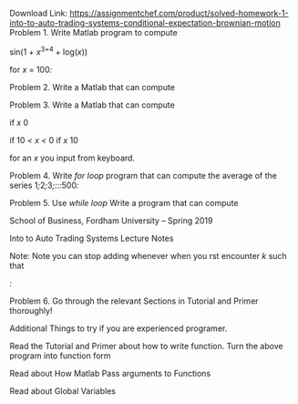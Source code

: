 Download Link: https://assignmentchef.com/product/solved-homework-1-into-to-auto-trading-systems-conditional-expectation-brownian-motion
<br>
Problem 1. Write Matlab program to compute

sin(1 + <em>x</em><sup>3<em>=</em>4 </sup>+ log(<em>x</em>))

for <em>x </em>= 100<em>:</em>

Problem 2. Write a Matlab that can compute

Problem 3. Write a Matlab that can compute

if <em>x       </em>0

if               10 <em>&lt; x &lt; </em>0 if <em>x        </em>10

for an <em>x </em>you input from keyboard.

Problem 4. Write <em>for loop </em>program that can compute the average of the series 1<em>;</em>2<em>;</em>3<em>;:::</em>500<em>:</em>

Problem 5. Use <em>while loop </em>Write a program that can compute

School of Business, Fordham University – Spring 2019

Into to Auto Trading Systems Lecture Notes

Note: Note you can stop adding whenever when you             rst encounter <em>k </em>such that

<em>:</em>

Problem 6. Go through the relevant Sections in Tutorial and Primer thoroughly!

Additional Things to try if you are experienced programer.

Read the Tutorial and Primer about how to write function.            Turn the above program into function form

Read about How Matlab Pass arguments to Functions

Read about Global Variables